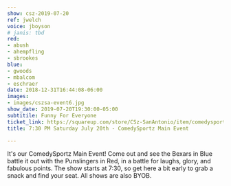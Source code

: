 ```yaml
---
show: csz-2019-07-20
ref: jwelch
voice: jboyson
# janis: tbd
red:
- abush
- ahempfling
- sbrookes
blue:
- gwoods
- mbalcom
- eschraer
date: 2018-12-31T16:44:08-06:00
images:
- images/cszsa-event6.jpg
show_date: 2019-07-20T19:30:00-05:00
subtitile: Funny For Everyone
ticket_link: https://squareup.com/store/CSz-SanAntonio/item/comedysportz-saturday-july-th
title: 7:30 PM Saturday July 20th - ComedySportz Main Event

---
```

It's our ComedySportz Main Event! Come out and see the Bexars in Blue battle it out with the Punslingers in Red, in a battle for laughs, glory, and fabulous points. The show starts at 7:30, so get here a bit early to grab a snack and find your seat. All shows are also BYOB.

